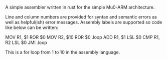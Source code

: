 A simple assembler written in rust for the simple Mu0-ARM architecture.

Line and column numbers are provided for syntax and semantic errors as well
as helpful(ish) error messages.
Assembly labels are supported so code like below can be written:

MOV R1, $1 ROR $0
MOV R2, $10 ROR $0
.loop
ADD R1, $1 LSL $0
CMP R1, R2 LSL $0
JMI .loop

This is a for loop from 1 to 10 in the assembly language.

